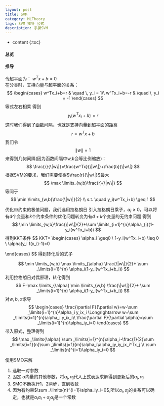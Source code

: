 ```yaml
---
layout: post
title: SVM 
category: MLTheory
tags: SVM 推导 公式
description: 手撕SVM
---
```

* content
{:toc}

#### 总览

#### 推导
令超平面为：  $w^Tx+b=0$  
在分类时，支持向量与超平面的关系：
$$
\begin{cases} 
w^Tx_i+b=r &  \quad \, y_i = 1\\
w^Tx_i+b=-r & \quad \, y_i = -1
\end{cases}
$$
等式左右相乘
得到
$$
y_i(w^Tx_i+b)=r
$$
这时我们得到了函数间隔，也就是支持向量到超平面的距离
$$
r=w^Tx+b
$$
我们令 
$$
\|w\|=1
$$
来得到几何间隔(因为函数间隔中w,b会等比例缩放)：
$$
\frac{r}{\|w\|}=\frac{w^Tx}{\|w\|}+\frac{b}{\|w\|}
$$
根据SVM的要求，我们需要使得$\frac{r}{\|w\|}$最大
$$
\max \limits_{w,b}\frac{r}{\|w\|}
$$
等同于
$$
\min \limits_{w,b}\frac{\|w\|}{2} \\
s.t. \quad y_i(w^Tx_i+b) \geq 1
$$

优化带约束的极值问题，我们选用拉格朗日
引入拉格朗日乘子，$\alpha_{i} \geq0$，可以将有$d$个变量和$k$个约束条件的优化问题转变为有$d+k$个变量的无约束问题
得到
$$
\min \limits_{w,b}\frac{\|w\|}{2}+\sum \limits_{i=1}^{n}\alpha_{i}(1-y_i(w^Tx_i+b))
$$
得到KKT条件
$$
KKT=
\begin{cases} 
\alpha_i \geq0 \\
1-y_i(w^Tx_i+b) \leq 0 \\
\alpha(y_i f(x_i)-1)=0

\end{cases}
$$
得到转化后的式子

$$
\min \limits_{w,b} \max \limits_{\alpha} \frac{\|w\|}{2}+ \sum _\limits{i=1}^{n} \alpha_i(1-y_i(w^Tx_i+b_i))
$$
利用拉格朗日对偶原理，转化得到
$$
F=\max \limits_{\alpha} \min \limits_{w,b} \frac{\|w\|}{2}+ \sum _\limits{i=1}^{n} \alpha_i(1-y_i(w^Tx_i+b_i))
$$
对$w,b,\alpha$求导
$$
\begin{cases}
\frac{\partial F}{\partial w}=w-\sum _\limits{i=1}^{n}\alpha_i y_ix_i \Longrightarrow w=\sum _\limits{i=1}^{n}\alpha_i y_ix_i\\
\frac{\partial F}{\partial \alpha}=\sum _\limits{i=1}^{n}\alpha_iy_i=0
\end{cases}
$$
带入原式，整理得到
$$
\max _\limits{\alpha} \sum _\limits{i=1}^{n}\alpha_i-\frac{1}{2}\sum _\limits{i=1}{n}\sum _\limits{j=1}{m}\alpha_i\alpha_jy_iy_jx_i^Tx_j \\
\sum _\limits{n}^{i=1}\alpha_iy_i=0
$$

使用SMO来解
1. 选取一对参数
2. 固定 $\alpha$向量的其他参数，将$\alpha_i,\alpha_j$代入上式表达求解得到更新后的$\alpha_i,\alpha_j$
3. SMO不断执行1，2两步，直到收敛
4. 因为有约束$\sum _\limits{n}^{i=1}\alpha_iy_i=0$,所以$\alpha_i,\alpha_j$的关系可以确定，也就是$\alpha_i\alpha_i+\alpha_j\alpha_j$是一个常数


